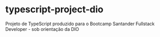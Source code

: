 # typescript-project-dio
Projeto de TypeScript produzido para o Bootcamp Santander Fullstack Developer - sob orientação da DIO
